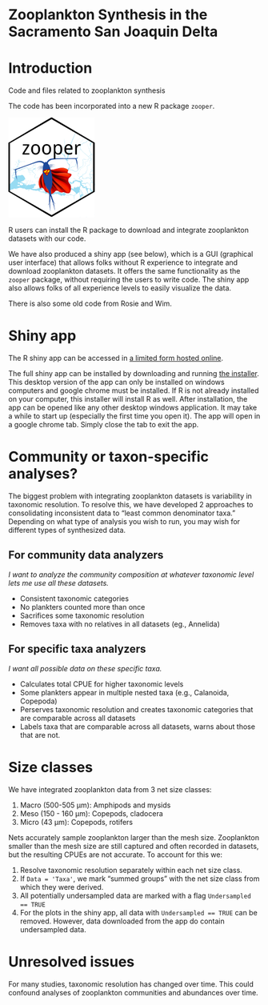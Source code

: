 Zooplankton Synthesis in the Sacramento San Joaquin Delta
================

# Introduction

Code and files related to zooplankton synthesis

The code has been incorporated into a new R package `zooper`.

[<img src="Logo/zooperhex3.png" height="200" />](https://github.com/InteragencyEcologicalProgram/zooper)

R users can install the R package to download and integrate zooplankton
datasets with our code.

We have also produced a shiny app (see below), which is a GUI (graphical
user interface) that allows folks without R experience to integrate and
download zooplankton datasets. It offers the same functionality as the
`zooper` package, without requiring the users to write code. The shiny
app also allows folks of all experience levels to easily visualize the
data.

There is also some old code from Rosie and Wim.

# Shiny app

The R shiny app can be accessed in [a limited form hosted
online](https://iepsynthesis.shinyapps.io/ZoopSynth/).

The full shiny app can be installed by downloading and running [the
installer](https://deltacouncil.box.com/s/3zjd9g0u0koamsmqoe2deyjmrcegwooz).
This desktop version of the app can only be installed on windows
computers and google chrome must be installed. If R is not already
installed on your computer, this installer will install R as well. After
installation, the app can be opened like any other desktop windows
application. It may take a while to start up (especially the first time
you open it). The app will open in a google chrome tab. Simply close the
tab to exit the app.

# Community or taxon-specific analyses?

The biggest problem with integrating zooplankton datasets is variability
in taxonomic resolution. To resolve this, we have developed 2 approaches
to consolidating inconsistent data to “least common denominator taxa.”
Depending on what type of analysis you wish to run, you may wish for
different types of synthesized data.

## For community data analyzers

*I want to analyze the community composition at whatever taxonomic level
lets me use all these datasets.*

  - Consistent taxonomic categories
  - No plankters counted more than once
  - Sacrifices some taxonomic resolution
  - Removes taxa with no relatives in all datasets (eg., Annelida)

## For specific taxa analyzers

*I want all possible data on these specific taxa.*

  - Calculates total CPUE for higher taxonomic levels
  - Some plankters appear in multiple nested taxa (e.g., Calanoida,
    Copepoda)
  - Perserves taxonomic resolution and creates taxonomic categories that
    are comparable across all datasets
  - Labels taxa that are comparable across all datasets, warns about
    those that are not.

# Size classes

We have integrated zooplankton data from 3 net size classes:

1.  Macro (500-505 μm): Amphipods and mysids
2.  Meso (150 - 160 μm): Copepods, cladocera
3.  Micro (43 μm): Copepods, rotifers

Nets accurately sample zooplankton larger than the mesh size.
Zooplankton smaller than the mesh size are still captured and often
recorded in datasets, but the resulting CPUEs are not accurate. To
account for this we:

1.  Resolve taxonomic resolution separately within each net size class.
2.  If `Data = 'Taxa'`, we mark “summed groups” with the net size class
    from which they were derived.
3.  All potentially undersampled data are marked with a flag
    `Undersampled == TRUE`
4.  For the plots in the shiny app, all data with `Undersampled == TRUE`
    can be removed. However, data downloaded from the app do contain
    undersampled data.

# Unresolved issues

For many studies, taxonomic resolution has changed over time. This could
confound analyses of zooplankton communities and abundances over time.
